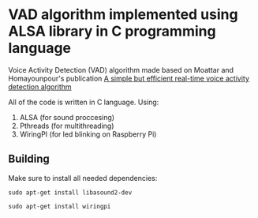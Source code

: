 # VAD algorithm implemented using ALSA library in C programming language

Voice Activity Detection (VAD) algorithm made based on Moattar and Homayounpour's publication [A simple but efficient real-time voice activity detection algorithm](https://www.researchgate.net/publication/255667085_A_simple_but_efficient_real-time_voice_activity_detection_algorithm)

All of the code is written in C language. Using:
1. ALSA (for sound proccesing)
2. Pthreads (for multithreading)
4. WiringPI (for led blinking on Raspberry Pi) <optional>
  
## Building
Make sure to install all needed dependencies:
```
sudo apt-get install libasound2-dev 
```
```
sudo apt-get install wiringpi
```
